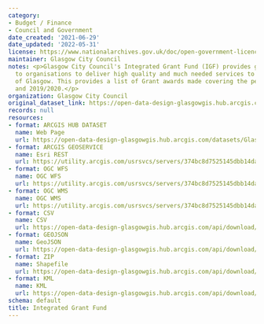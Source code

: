 ```yaml
---
category:
- Budget / Finance
- Council and Government
date_created: '2021-06-29'
date_updated: '2022-05-31'
license: https://www.nationalarchives.gov.uk/doc/open-government-licence/version/3/
maintainer: Glasgow City Council
notes: <p>Glasgow City Council's Integrated Grant Fund (IGF) provides grant funding
  to organisations to deliver high quality and much needed services to the citizens
  of Glasgow. This provides a list of Grant awards made covering the period 2018/2019
  and 2019/2020.</p>
organization: Glasgow City Council
original_dataset_link: https://open-data-design-glasgowgis.hub.arcgis.com/datasets/GlasgowGIS::integrated-grant-fund
records: null
resources:
- format: ARCGIS HUB DATASET
  name: Web Page
  url: https://open-data-design-glasgowgis.hub.arcgis.com/datasets/GlasgowGIS::integrated-grant-fund
- format: ARCGIS GEOSERVICE
  name: Esri REST
  url: https://utility.arcgis.com/usrsvcs/servers/374bc8d7525145dbb14da0a264d24834/rest/services/OPEN_DATA/Integrated_Grant_Fund/MapServer/0
- format: OGC WFS
  name: OGC WFS
  url: https://utility.arcgis.com/usrsvcs/servers/374bc8d7525145dbb14da0a264d24834/services/OPEN_DATA/Integrated_Grant_Fund/MapServer/WFSServer?request=GetCapabilities&service=WFS
- format: OGC WMS
  name: OGC WMS
  url: https://utility.arcgis.com/usrsvcs/servers/374bc8d7525145dbb14da0a264d24834/services/OPEN_DATA/Integrated_Grant_Fund/MapServer/WMSServer?request=GetCapabilities&service=WMS
- format: CSV
  name: CSV
  url: https://open-data-design-glasgowgis.hub.arcgis.com/api/download/v1/items/374bc8d7525145dbb14da0a264d24834/csv?layers=0
- format: GEOJSON
  name: GeoJSON
  url: https://open-data-design-glasgowgis.hub.arcgis.com/api/download/v1/items/374bc8d7525145dbb14da0a264d24834/geojson?layers=0
- format: ZIP
  name: Shapefile
  url: https://open-data-design-glasgowgis.hub.arcgis.com/api/download/v1/items/374bc8d7525145dbb14da0a264d24834/shapefile?layers=0
- format: KML
  name: KML
  url: https://open-data-design-glasgowgis.hub.arcgis.com/api/download/v1/items/374bc8d7525145dbb14da0a264d24834/kml?layers=0
schema: default
title: Integrated Grant Fund
---
```

